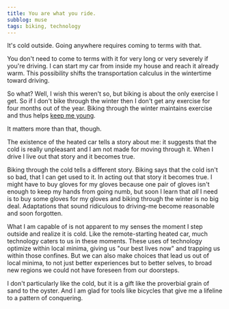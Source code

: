 ```yaml
---
title: You are what you ride.
subblog: muse
tags: biking, technology
---
```


It's cold outside. Going anywhere requires coming to terms with that.

You don't need to come to terms with it for very long or very severely if you're driving. I can start my car from inside my house and reach it already warm. This possibility shifts the transportation calculus in the wintertime toward driving.

So what? Well, I wish this weren't so, but biking is about the only exercise I get. So if I don't bike through the winter then I don't get any exercise for four months out of the year. Biking through the winter maintains exercise and thus helps [keep me young](http://well.blogs.nytimes.com/2015/01/07/how-exercise-keeps-us-young/?_r=0).

It matters more than that, though. 

<!-- MORE -->

The existence of the heated car tells a story about me: it suggests that the cold is really unpleasant and I am not made for moving through it. When I drive I live out that story and it becomes true.

Biking through the cold tells a different story. Biking says that the cold isn't so bad, that I can get used to it. In acting out that story it becomes true. I might have to buy gloves for my gloves because one pair of gloves isn't enough to keep my hands from going numb, but soon I learn that *all* I need is to buy some gloves for my gloves and biking through the winter is no big deal. Adaptations that sound ridiculous to driving-me become reasonable and soon forgotten.

What I am capable of is not apparent to my senses the moment I step outside and realize it is cold. Like the remote-starting heated car, much technology caters to us in these moments. These uses of technology optimize within local minima, giving us "our best lives now" and trapping us within those confines.  But we can also make choices that lead us out of local minima, to not just better experiences but to better selves, to broad new regions we could not have foreseen from our doorsteps.

I don't particularly like the cold, but it is a gift like the proverbial grain of sand to the oyster. And I am glad for tools like bicycles that give me a lifeline to a pattern of conquering.
